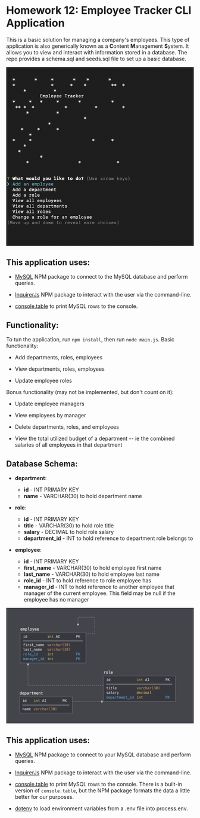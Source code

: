 # Homework 12: Employee Tracker CLI Application

This is a basic solution for managing a company's employees. This type of application is also generically known as a **C**ontent **M**anagement **S**ystem. It allows you to view and interact with information stored in a database. The repo provides a schema.sql and seeds.sql file to set up a basic database.

  ![Employee Tracker](Assets/employeetracker.png)

## This application uses:

* [MySQL](https://www.npmjs.com/package/mysql) NPM package to connect to the MySQL database and perform queries.

* [InquirerJs](https://www.npmjs.com/package/inquirer/v/0.2.3) NPM package to interact with the user via the command-line.

* [console.table](https://www.npmjs.com/package/console.table) to print MySQL rows to the console.

## Functionality:

To tun the application, run `npm install`, then run `node main.js`.
Basic functionality:

  * Add departments, roles, employees

  * View departments, roles, employees

  * Update employee roles

Bonus functionality (may not be implemented, but don't count on it):

  * Update employee managers

  * View employees by manager

  * Delete departments, roles, and employees

  * View the total utilized budget of a department -- ie the combined salaries of all employees in that department

## Database Schema:

* **department**:

  * **id** - INT PRIMARY KEY
  * **name** - VARCHAR(30) to hold department name

* **role**:

  * **id** - INT PRIMARY KEY
  * **title** -  VARCHAR(30) to hold role title
  * **salary** -  DECIMAL to hold role salary
  * **department_id** -  INT to hold reference to department role belongs to

* **employee**:

  * **id** - INT PRIMARY KEY
  * **first_name** - VARCHAR(30) to hold employee first name
  * **last_name** - VARCHAR(30) to hold employee last name
  * **role_id** - INT to hold reference to role employee has
  * **manager_id** - INT to hold reference to another employee that manager of the current employee. This field may be null if the employee has no manager

![Database Schema](Assets/schema.png)

## This application uses:

* [MySQL](https://www.npmjs.com/package/mysql) NPM package to connect to your MySQL database and perform queries.

* [InquirerJs](https://www.npmjs.com/package/inquirer/v/0.2.3) NPM package to interact with the user via the command-line.

* [console.table](https://www.npmjs.com/package/console.table) to print MySQL rows to the console. There is a built-in version of `console.table`, but the NPM package formats the data a little better for our purposes.

* [dotenv](https://www.npmjs.com/package/dotenv) to load environment variables from a .env file into process.env.
